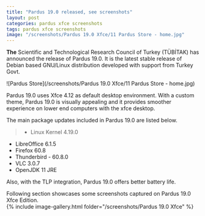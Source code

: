 ```yaml
---
title: "Pardus 19.0 released, see screenshots"
layout: post
categories: pardus xfce screenshots
tags: pardus xfce screenshots
image: "/screenshots/Pardus 19.0 Xfce/11 Pardus Store - home.jpg"
---
```


**The** Scientific and Technological Research Council of Turkey (TÜBİTAK) has announced the release of Pardus 19.0. It is the latest stable release of Debian based GNU/Linux distribution developed with support from Turkey Govt.

![Pardus Store](/screenshots/Pardus 19.0 Xfce/11 Pardus Store - home.jpg)

Pardus 19.0 uses Xfce 4.12 as default desktop environment. With a custom theme, Pardus 19.0 is visually appealing and it provides smoother experience on lower end computers with the xfce desktop.

The main package updates included in Pardus 19.0 are listed below.
> - Linux Kernel 4.19.0
- LibreOffice 6.1.5
- Firefox 60.8
- Thunderbird - 60.8.0
- VLC 3.0.7
- OpenJDK 11 JRE

Also, with the TLP integration, Pardus 19.0 offers better battery life.

Following section showcases some screenshots captured on Pardus 19.0 Xfce Edition.  
{% include image-gallery.html folder="/screenshots/Pardus 19.0 Xfce" %}
